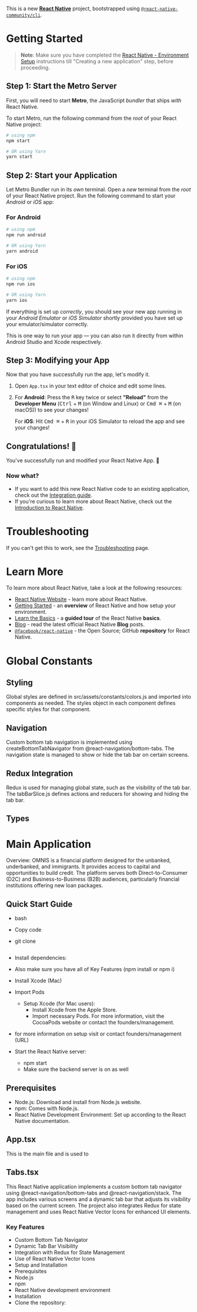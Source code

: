 This is a new [**React Native**](https://reactnative.dev) project, bootstrapped using [`@react-native-community/cli`](https://github.com/react-native-community/cli).

# Getting Started

> **Note**: Make sure you have completed the [React Native - Environment Setup](https://reactnative.dev/docs/environment-setup) instructions till "Creating a new application" step, before proceeding.

## Step 1: Start the Metro Server

First, you will need to start **Metro**, the JavaScript _bundler_ that ships _with_ React Native.

To start Metro, run the following command from the _root_ of your React Native project:

```bash
# using npm
npm start

# OR using Yarn
yarn start
```

## Step 2: Start your Application

Let Metro Bundler run in its _own_ terminal. Open a _new_ terminal from the _root_ of your React Native project. Run the following command to start your _Android_ or _iOS_ app:

### For Android

```bash
# using npm
npm run android

# OR using Yarn
yarn android
```

### For iOS

```bash
# using npm
npm run ios

# OR using Yarn
yarn ios
```

If everything is set up _correctly_, you should see your new app running in your _Android Emulator_ or _iOS Simulator_ shortly provided you have set up your emulator/simulator correctly.

This is one way to run your app — you can also run it directly from within Android Studio and Xcode respectively.

## Step 3: Modifying your App

Now that you have successfully run the app, let's modify it.

1. Open `App.tsx` in your text editor of choice and edit some lines.
2. For **Android**: Press the <kbd>R</kbd> key twice or select **"Reload"** from the **Developer Menu** (<kbd>Ctrl</kbd> + <kbd>M</kbd> (on Window and Linux) or <kbd>Cmd ⌘</kbd> + <kbd>M</kbd> (on macOS)) to see your changes!

   For **iOS**: Hit <kbd>Cmd ⌘</kbd> + <kbd>R</kbd> in your iOS Simulator to reload the app and see your changes!

## Congratulations! :tada:

You've successfully run and modified your React Native App. :partying_face:

### Now what?

- If you want to add this new React Native code to an existing application, check out the [Integration guide](https://reactnative.dev/docs/integration-with-existing-apps).
- If you're curious to learn more about React Native, check out the [Introduction to React Native](https://reactnative.dev/docs/getting-started).

# Troubleshooting

If you can't get this to work, see the [Troubleshooting](https://reactnative.dev/docs/troubleshooting) page.

# Learn More

To learn more about React Native, take a look at the following resources:

- [React Native Website](https://reactnative.dev) - learn more about React Native.
- [Getting Started](https://reactnative.dev/docs/environment-setup) - an **overview** of React Native and how setup your environment.
- [Learn the Basics](https://reactnative.dev/docs/getting-started) - a **guided tour** of the React Native **basics**.
- [Blog](https://reactnative.dev/blog) - read the latest official React Native **Blog** posts.
- [`@facebook/react-native`](https://github.com/facebook/react-native) - the Open Source; GitHub **repository** for React Native.

<!-- LETS BEGIN (Zakariya Veasy) -->

# Global Constants

## Styling

Global styles are defined in src/assets/constants/colors.js and imported into components as needed. The styles object in each component defines specific styles for that component.

## Navigation

Custom bottom tab navigation is implemented using createBottomTabNavigator from @react-navigation/bottom-tabs. The navigation state is managed to show or hide the tab bar on certain screens.

## Redux Integration

Redux is used for managing global state, such as the visibility of the tab bar. The tabBarSlice.js defines actions and reducers for showing and hiding the tab bar.

## Types

# Main Application

Overview: OMNIS is a financial platform designed for the unbanked, underbanked, and immigrants. It provides access to capital and opportunities to build credit. The platform serves both Direct-to-Consumer (D2C) and Business-to-Business (B2B) audiences, particularly financial institutions offering new loan packages.

## Quick Start Guide

- bash
- Copy code
- git clone

  ```git clone https://github.com/Sinndev/LTOMNIS.git

  ```

- Install dependencies:
- Also make sure you have all of Key Features (npm install or npm i)
- Install Xcode (Mac)
- Import Pods
  - Setup Xcode (for Mac users):
    - Install Xcode from the Apple Store.
    - Import necessary Pods. For more information, visit the CocoaPods website or contact the founders/management.
- for more information on setup visit or contact founders/management (URL)
- Start the React Native server:
  - npm start
  - Make sure the backend server is on as well

## Prerequisites

- Node.js: Download and install from Node.js website.
- npm: Comes with Node.js.
- React Native Development Environment: Set up according to the React Native documentation.

## App.tsx

This is the main file and is used to

## Tabs.tsx

This React Native application implements a custom bottom tab navigator using @react-navigation/bottom-tabs and @react-navigation/stack. The app includes various screens and a dynamic tab bar that adjusts its visibility based on the current screen. The project also integrates Redux for state management and uses React Native Vector Icons for enhanced UI elements.

### Key Features

- Custom Bottom Tab Navigator
- Dynamic Tab Bar Visibility
- Integration with Redux for State Management
- Use of React Native Vector Icons
- Setup and Installation
- Prerequisites
- Node.js
- npm
- React Native development environment
- Installation
- Clone the repository:
